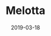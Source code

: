 ---
layout: theme
title: Melotta
description:
image: melotta.png
preview: https://melotta.netlify.com/
buy: https://jekyllthemes.io/theme/melotta-blog-jekyll-theme
price: 29
new: true

date: 2019-03-18
browsers: Edge, Firefox, Safari, Opera, Chrome
version: Jekyll 3.8.x+
includes: HTML Files, CSS Files, JS Files
theme-layout: Responsive
---